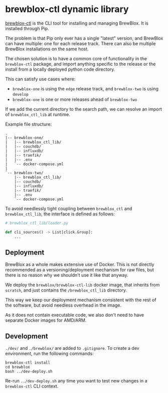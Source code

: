# brewblox-ctl dynamic library

[brewblox-ctl](https://github.com/BrewBlox/brewblox-ctl) is the CLI tool for installing and managing BrewBlox. It is installed through Pip.

The problem is that Pip only ever has a single "latest" version, and BrewBlox can have multiple: one for each release track. There can also be multiple BrewBlox installations on the same host.

The chosen solution is to have a common core of functionality in the `brewblox-ctl` package, and import anything specific to the release or the install from a locally deployed python code directory.

This can satisfy use cases where:
- `brewblox-one` is using the `edge` release track, and `brewblox-two` is using `develop`
- `brewblox-one` is one or more releases ahead of `brewblox-two`

If we add the current directory to the search path, we can resolve an import of `brewblox_ctl_lib` at runtime.

Example file structure:
```
.
|-- brewblox-one/
|   |-- brewblox_ctl_lib/
|   |-- couchdb/
|   |-- influxdb/
|   |-- traefik/
|   |-- .env
|   `-- docker-compose.yml
|
`-- brewblox-two/
    |-- brewblox_ctl_lib/
    |-- couchdb/
    |-- influxdb/
    |-- traefik/
    |-- .env
    `-- docker-compose.yml
```

To avoid needlessly tight coupling between `brewblox_ctl` and `brewblox_ctl_lib`, the interface is defined as follows:

```python
# brewblox_ctl_lib/loader.py

def cli_sources() -> List[click.Group]:
    ...
```

## Deployment

BrewBlox as a whole makes extensive use of Docker. This is not directly recommended as a versioning/deployment mechanism for raw files, but there is no reason why we shouldn't use it like that anyway.

We deploy the `brewblox/brewblox-ctl-lib` docker image, that inherits from `scratch`, and just contains the `/brewblox_ctl_lib` directory.

This way we keep our deployment mechanism consistent with the rest of the software, but avoid needless overhead in the image.

As it does not contain executable code, we also don't need to have separate Docker images for AMD/ARM.

## Development

`./dev/` and `./brewblox/` are added to `.gitignore`. To create a dev environment, run the following commands:

```
brewblox-ctl install
cd brewblox
bash ../dev-deploy.sh
```

Re-run `../dev-deploy.sh` any time you want to test new changes in a `brewblox-ctl` CLI context.